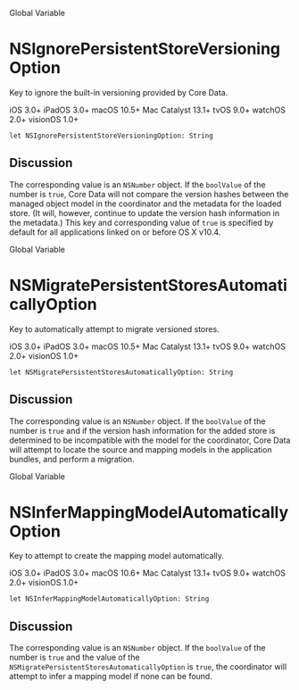 Global Variable

# NSIgnorePersistentStoreVersioningOption

Key to ignore the built-in versioning provided by Core Data.

iOS 3.0+  iPadOS 3.0+  macOS 10.5+  Mac Catalyst 13.1+  tvOS 9.0+  watchOS
2.0+  visionOS 1.0+

    
    
    let NSIgnorePersistentStoreVersioningOption: String

## Discussion

The corresponding value is an `NSNumber` object. If the `boolValue` of the
number is `true`, Core Data will not compare the version hashes between the
managed object model in the coordinator and the metadata for the loaded store.
(It will, however, continue to update the version hash information in the
metadata.) This key and corresponding value of `true` is specified by default
for all applications linked on or before OS X v10.4.

Global Variable

# NSMigratePersistentStoresAutomaticallyOption

Key to automatically attempt to migrate versioned stores.

iOS 3.0+  iPadOS 3.0+  macOS 10.5+  Mac Catalyst 13.1+  tvOS 9.0+  watchOS
2.0+  visionOS 1.0+

    
    
    let NSMigratePersistentStoresAutomaticallyOption: String

## Discussion

The corresponding value is an `NSNumber` object. If the `boolValue` of the
number is `true` and if the version hash information for the added store is
determined to be incompatible with the model for the coordinator, Core Data
will attempt to locate the source and mapping models in the application
bundles, and perform a migration.

Global Variable

# NSInferMappingModelAutomaticallyOption

Key to attempt to create the mapping model automatically.

iOS 3.0+  iPadOS 3.0+  macOS 10.6+  Mac Catalyst 13.1+  tvOS 9.0+  watchOS
2.0+  visionOS 1.0+

    
    
    let NSInferMappingModelAutomaticallyOption: String

## Discussion

The corresponding value is an `NSNumber` object. If the `boolValue` of the
number is `true` and the value of the
`NSMigratePersistentStoresAutomaticallyOption` is `true`, the coordinator will
attempt to infer a mapping model if none can be found.

